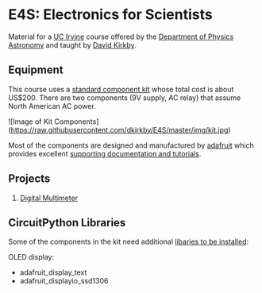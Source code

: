 # E4S: Electronics for Scientists

Material for a [UC Irvine](https://uci.edu/) course offered by the [Department of Physics Astronomy](https://www.physics.uci.edu/) and taught by [David Kirkby](https://faculty.sites.uci.edu/dkirkby/).

## Equipment

This course uses a [standard component kit](https://docs.google.com/spreadsheets/d/1fDZMHFTLSX1ApLEP1mGgGuPPSofG94EePxDg_fpRnkw/edit#gid=0) whose total cost is about US$200.  There are two components (9V supply, AC relay) that assume North American AC power.

![Image of Kit Components]
(https://raw.githubusercontent.com/dkirkby/E4S/master/img/kit.jpg)

Most of the components are designed and manufactured by [adafruit](https://www.adafruit.com/about) which provides excellent [supporting documentation and tutorials](https://learn.adafruit.com/).

## Projects

1. [Digital Multimeter](projects/DMM.md)

## CircuitPython Libraries

Some of the components in the kit need additional [libaries to be installed](https://learn.adafruit.com/welcome-to-circuitpython/circuitpython-libraries):

OLED display:
- adafruit_display_text
- adafruit_displayio_ssd1306
